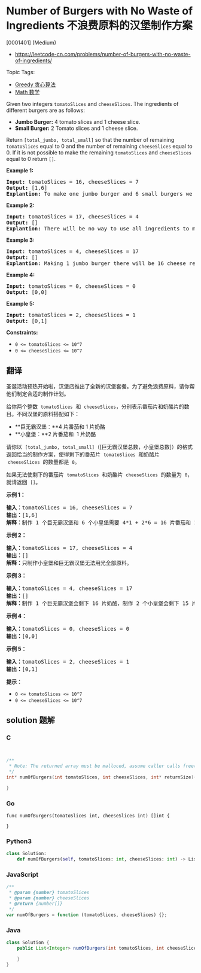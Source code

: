 # Number of Burgers with No Waste of Ingredients 不浪费原料的汉堡制作方案

[0001401] (Medium)

- https://leetcode-cn.com/problems/number-of-burgers-with-no-waste-of-ingredients/

Topic Tags:

- [Greedy 贪心算法](https://leetcode-cn.com/tag/greedy/)
- [Math 数学](https://leetcode-cn.com/tag/math/)

Given two integers `tomatoSlices` and `cheeseSlices`. The ingredients of different burgers are as follows:

- **Jumbo Burger:** 4 tomato slices and 1 cheese slice.
- **Small Burger:** 2 Tomato slices and 1 cheese slice.

Return `[total_jumbo, total_small]` so that the number of remaining `tomatoSlices` equal to 0 and the number of remaining `cheeseSlices` equal to 0. If it is not possible to make the remaining `tomatoSlices` and `cheeseSlices` equal to 0 return `[]`.

**Example 1:**

<pre><strong>Input:</strong> tomatoSlices = 16, cheeseSlices = 7
<strong>Output:</strong> [1,6]
<strong>Explantion:</strong> To make one jumbo burger and 6 small burgers we need 4*1 + 2*6 = 16 tomato and 1 + 6 = 7 cheese. There will be no remaining ingredients.
</pre>

**Example 2:**

<pre><strong>Input:</strong> tomatoSlices = 17, cheeseSlices = 4
<strong>Output:</strong> []
<strong>Explantion:</strong> There will be no way to use all ingredients to make small and jumbo burgers.
</pre>

**Example 3:**

<pre><strong>Input:</strong> tomatoSlices = 4, cheeseSlices = 17
<strong>Output:</strong> []
<strong>Explantion:</strong> Making 1 jumbo burger there will be 16 cheese remaining and making 2 small burgers there will be 15 cheese remaining.
</pre>

**Example 4:**

<pre><strong>Input:</strong> tomatoSlices = 0, cheeseSlices = 0
<strong>Output:</strong> [0,0]
</pre>

**Example 5:**

<pre><strong>Input:</strong> tomatoSlices = 2, cheeseSlices = 1
<strong>Output:</strong> [0,1]
</pre>

**Constraints:**

- `0 <= tomatoSlices <= 10^7`
- `0 <= cheeseSlices <= 10^7`

## 翻译

圣诞活动预热开始啦，汉堡店推出了全新的汉堡套餐。为了避免浪费原料，请你帮他们制定合适的制作计划。

给你两个整数  `tomatoSlices`  和  `cheeseSlices`，分别表示番茄片和奶酪片的数目。不同汉堡的原料搭配如下：

- **巨无霸汉堡：**4 片番茄和 1 片奶酪
- **小皇堡：**2 片番茄和  1 片奶酪

请你以  `[total_jumbo, total_small]`（\[巨无霸汉堡总数，小皇堡总数\]）的格式返回恰当的制作方案，使得剩下的番茄片  `tomatoSlices`  和奶酪片  `cheeseSlices`  的数量都是  `0`。

如果无法使剩下的番茄片  `tomatoSlices`  和奶酪片  `cheeseSlices`  的数量为  `0`，就请返回  `[]`。

**示例 1：**

<pre><strong>输入：</strong>tomatoSlices = 16, cheeseSlices = 7
<strong>输出：</strong>[1,6]
<strong>解释：</strong>制作 1 个巨无霸汉堡和 6 个小皇堡需要 4*1 + 2*6 = 16 片番茄和 1 + 6 = 7 片奶酪。不会剩下原料。
</pre>

**示例 2：**

<pre><strong>输入：</strong>tomatoSlices = 17, cheeseSlices = 4
<strong>输出：</strong>[]
<strong>解释：</strong>只制作小皇堡和巨无霸汉堡无法用光全部原料。
</pre>

**示例 3：**

<pre><strong>输入：</strong>tomatoSlices = 4, cheeseSlices = 17
<strong>输出：</strong>[]
<strong>解释：</strong>制作 1 个巨无霸汉堡会剩下 16 片奶酪，制作 2 个小皇堡会剩下 15 片奶酪。
</pre>

**示例 4：**

<pre><strong>输入：</strong>tomatoSlices = 0, cheeseSlices = 0
<strong>输出：</strong>[0,0]
</pre>

**示例 5：**

<pre><strong>输入：</strong>tomatoSlices = 2, cheeseSlices = 1
<strong>输出：</strong>[0,1]
</pre>

**提示：**

- `0 <= tomatoSlices <= 10^7`
- `0 <= cheeseSlices <= 10^7`

## solution 题解

### C

```c


/**
 * Note: The returned array must be malloced, assume caller calls free().
 */
int* numOfBurgers(int tomatoSlices, int cheeseSlices, int* returnSize){

}


```

### Go

```golang
func numOfBurgers(tomatoSlices int, cheeseSlices int) []int {

}
```

### Python3

```python
class Solution:
    def numOfBurgers(self, tomatoSlices: int, cheeseSlices: int) -> List[int]:

```

### JavaScript

```javascript
/**
 * @param {number} tomatoSlices
 * @param {number} cheeseSlices
 * @return {number[]}
 */
var numOfBurgers = function (tomatoSlices, cheeseSlices) {};
```

### Java

```java
class Solution {
    public List<Integer> numOfBurgers(int tomatoSlices, int cheeseSlices) {

    }
}
```
